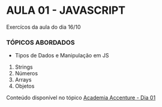 # AULA 01 - JAVASCRIPT 

Exercícos da aula do dia 16/10

### TÓPICOS ABORDADOS 

  * Tipos de Dados e Manipulação em JS
  1. Strings 
  2. Números
  3. Arrays
  4. Objetos

Conteúdo disponível no tópico [Academia Accenture - Dia 01](https://gabrieluizramos.com.br/gama-academy/projetos/accademia-accenture/material/exercicios/dia-1.html)